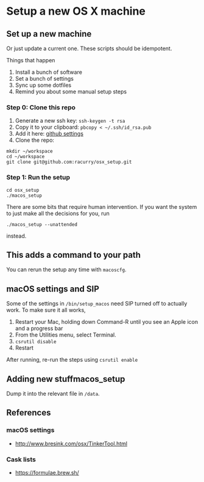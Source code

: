 # Setup a new OS X machine

## Set up a new machine

Or just update a current one.  These scripts should be idempotent.

Things that happen
1. Install a bunch of software
2. Set a bunch of settings
3. Sync up some dotfiles
4. Remind you about some manual setup steps

### Step 0: Clone this repo

1. Generate a new ssh key:
`ssh-keygen -t rsa`
2. Copy it to your clipboard:
`pbcopy < ~/.ssh/id_rsa.pub`
3. Add it here: [github settings](https://github.com/settings/keys)
4. Clone the repo:
```
mkdir ~/workspace
cd ~/workspace
git clone git@github.com:racurry/osx_setup.git
```

### Step 1: Run the setup

```
cd osx_setup
./macos_setup
```

There are some bits that require human intervention.  If you want the system to just make all the decisions for you, run

`./macos_setup --unattended`

instead.

## This adds a command to your path

You can rerun the setup any time with `macoscfg`.

## macOS settings and SIP
Some of the settings in `/bin/setup_macos` need SIP turned off to actually work.  To make sure it all works,

1. Restart your Mac, holding down Command-R until you see an Apple icon and a progress bar
2. From the Utilities menu, select Terminal.
3. `csrutil disable`
4. Restart

After running, re-run the steps using `csrutil enable`

## Adding new stuffmacos_setup

Dump it into the relevant file in `/data`.

## References

### macOS settings
- http://www.bresink.com/osx/TinkerTool.html

### Cask lists
- https://formulae.brew.sh/
